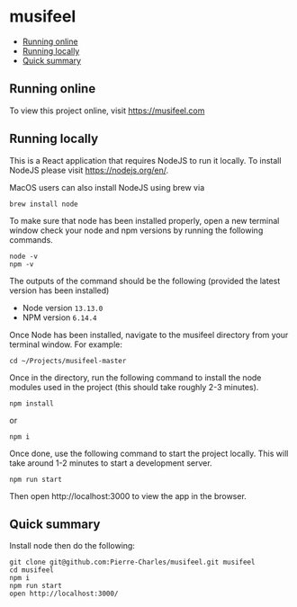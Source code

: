 # musifeel

  - [Running online](#running-online)
  - [Running locally](#running-locally)
  - [Quick summary](#quick-summary)


## Running online
To view this project online, visit https://musifeel.com

## Running locally
This is a React application that requires NodeJS to run it locally. To install NodeJS please visit https://nodejs.org/en/.

MacOS users can also install NodeJS using brew via 
```
brew install node
```

To make sure that node has been installed properly, open a new terminal window check your node and npm versions by running the following commands.
```
node -v
npm -v
```

The outputs of the command should be the following (provided the latest version has been installed)

- Node version `13.13.0`
- NPM version `6.14.4`
  
Once Node has been  installed, navigate to the musifeel directory from your terminal window.
For example:
```
cd ~/Projects/musifeel-master
```

Once in the directory, run the following command to install the node modules used in the project (this should take roughly 2-3 minutes).

```
npm install
```
or
``` 
npm i
```
Once done, use the following command to start the project locally. This will take around 1-2 minutes to start a development server.

```
npm run start
```

Then open http://localhost:3000 to view the app in the browser.

## Quick summary
Install node then do the following:
```
git clone git@github.com:Pierre-Charles/musifeel.git musifeel
cd musifeel
npm i
npm run start
open http://localhost:3000/
```


